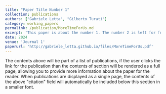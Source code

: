 ```yaml
---
title: "Paper Title Number 1"
collection: publications
authors: ["Gabriele Letta", "Gilberto Turati"]
category: working_papers
permalink: /publication/MoreTimeForUs.md
excerpt: 'This paper is about the number 1. The number 2 is left for future work.'
date: 2024
venue: 'Journal 1'
paperurl: 'http://gabriele_letta.github.io/files/MoreTimeForUs.pdf'
---
```

The contents above will be part of a list of publications, if the user clicks the link for the publication than the contents of section will be rendered as a full page, allowing you to provide more information about the paper for the reader. When publications are displayed as a single page, the contents of the above "citation" field will automatically be included below this section in a smaller font.
